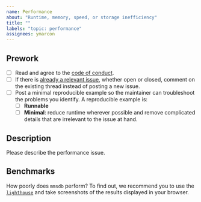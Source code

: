 ```yaml
---
name: Performance
about: "Runtime, memory, speed, or storage inefficiency"
title: ""
labels: "topic: performance"
assignees: ymarcon
---
```


## Prework

- [ ] Read and agree to the [code of conduct](https://https://github.com/EPFL-ENAC/{YOUR-REPO-NAME}/blob/main/CODE_OF_CONDUCT.md).
- [ ] If there is [already a relevant issue](https://github.com/EPFL-ENAC/{YOUR-REPO-NAME}/issues), whether open or closed, comment on the existing thread instead of posting a new issue.
- [ ] Post a minimal reproducible example so the maintainer can troubleshoot the problems you identify. A reproducible example is:
  - [ ] **Runnable**
  - [ ] **Minimal**: reduce runtime wherever possible and remove complicated details that are irrelevant to the issue at hand.

## Description

Please describe the performance issue.

## Benchmarks

How poorly does `mmsdb` perform? To find out, we recommend you to use the [`lighthouse`](https://developer.chrome.com/docs/lighthouse/overview/) and take screenshots of the results displayed in your browser.
